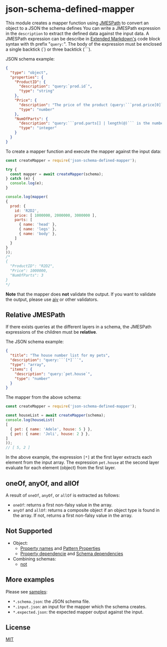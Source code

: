 # json-schema-defined-mapper

This module creates a mapper function using [JMESPath](http://jmespath.org) to convert an object to a JSON the schema defines
You can write a JMESPath expression in the `description` to extract the defined data against the input data.
A JMESPath expression can be describe in [Extended Markdown's](https://www.markdownguide.org/extended-syntax/#fenced-code-blocks) code block syntax with th prefix "`query:`".
The body of the expression must be enclosed a single backtick (\`) or three backtick (\`\`\`).

JSON schema example:

```json
{
  "type": "object",
  "properties": {
    "ProductID": {
      "description": "query:`prod.id`",
      "type": "string"
    },
    "Price": {
      "description": "The price of the product (query:```prod.price[0]```)",
      "type": "number"
    },
    "NumOfParts": {
      "description": "query:```prod.parts[] | length(@)``` is the number of the parts",
      "type": "integer"
    }
  }
}
```

To create a mapper function and execute the mapper against the input data:

```js
const createMapper = require('json-schema-defined-mapper');

try {
  const mapper = await createMapper(schema);
} catch (e) {
  console.log(e);
}

console.log(mapper(
{
  prod: {
    id: 'R2D2',
    price: [ 1000000, 2000000, 3000000 ],
    parts: [
      { name: 'head' },
      { name: 'legs' },
      { name: 'body' },
    ]
  }
}
));
/*
{
  "ProductID": "R2D2",
  "Price": 1000000,
  "NumOfParts": 3
}
*/
```

**Note** that the mapper does **not** validate the output.
If you want to validate the output, please use [ajv](https://www.npmjs.com/package/ajv) or other validators.

## Relative JMESPath

If there exists queries at the different layers in a schema, the JMESPath expressions of the children must be **relative**.

The JSON schema example:

```json
{
  "title": "The house number list for my pets",
  "description": "query:```[*]```",
  "type": "array",
  "items": {
    "description": "query:`pet.house`",
    "type": "number"
  }
}
```

The mapper from the above schema:

```js
const createMapper = require('json-schema-defined-mapper');

const houseList = await createMapper(schema);
console.log(houseList(
[
  { pet: { name: 'Adele', house: 5 } },
  { pet: { name: 'Joli', house: 2 } },
]
));
// [ 5, 2 ]
```

In the above example, the expression `[*]` at the first layer extracts each element from the input array.
The expression `pet.house` at the second layer evaluate for each element (object) from the first layer.

## oneOf, anyOf, and allOf

A result of `oneOf`, `anyOf`, or `allOf` is extracted as follows:

* `oneOf`: returns a first non-falsy value in the array.
* `anyOf` and `allOf`: returns a composite object if an object type is found in the array. If not, returns a first non-falsy value in the array.

## Not Supported

* Object:
  * [Property names](https://json-schema.org/understanding-json-schema/reference/object.html#property-names) and [Pattern Properties](https://json-schema.org/understanding-json-schema/reference/object.html#pattern-properties)
  * [Property dependencie](https://json-schema.org/understanding-json-schema/reference/object.html#property-dependencies) and [Schema dependencies](https://json-schema.org/understanding-json-schema/reference/object.html#schema-dependencies)
* Combining schemas:
  * [not](https://json-schema.org/understanding-json-schema/reference/combining.html#not)

## More examples

Please see [samples](https://github.com/paclearner/json-schema-defined-mapper/tree/master/test/samples):

* `*.schema.json`: the JSON schema file.
* `*.input.json`: an input for the mapper which the schema creates.
* `*.expected.json`: the expected mapper output against the input.

## License

[MIT](LICENSE)

